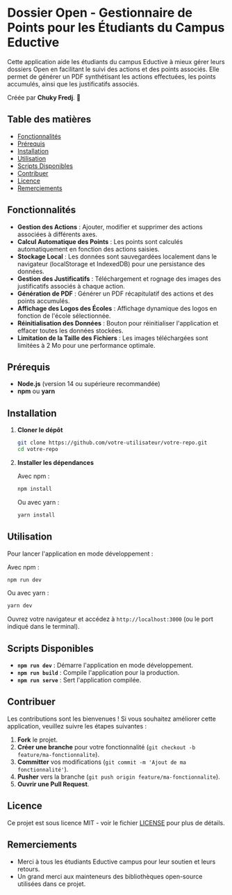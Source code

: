 # Dossier Open - Gestionnaire de Points pour les Étudiants du Campus Eductive

Cette application aide les étudiants du campus Eductive à mieux gérer leurs dossiers Open en facilitant le suivi des actions et des points associés. Elle permet de générer un PDF synthétisant les actions effectuées, les points accumulés, ainsi que les justificatifs associés.

Créée par **Chuky Fredj**. 👋

## Table des matières

- [Fonctionnalités](#fonctionnalités)
- [Prérequis](#prérequis)
- [Installation](#installation)
- [Utilisation](#utilisation)
- [Scripts Disponibles](#scripts-disponibles)
- [Contribuer](#contribuer)
- [Licence](#licence)
- [Remerciements](#remerciements)

## Fonctionnalités

- **Gestion des Actions** : Ajouter, modifier et supprimer des actions associées à différents axes.
- **Calcul Automatique des Points** : Les points sont calculés automatiquement en fonction des actions saisies.
- **Stockage Local** : Les données sont sauvegardées localement dans le navigateur (localStorage et IndexedDB) pour une persistance des données.
- **Gestion des Justificatifs** : Téléchargement et rognage des images des justificatifs associés à chaque action.
- **Génération de PDF** : Générer un PDF récapitulatif des actions et des points accumulés.
- **Affichage des Logos des Écoles** : Affichage dynamique des logos en fonction de l'école sélectionnée.
- **Réinitialisation des Données** : Bouton pour réinitialiser l'application et effacer toutes les données stockées.
- **Limitation de la Taille des Fichiers** : Les images téléchargées sont limitées à 2 Mo pour une performance optimale.

## Prérequis

- **Node.js** (version 14 ou supérieure recommandée)
- **npm** ou **yarn**

## Installation

1. **Cloner le dépôt**

   ```bash
   git clone https://github.com/votre-utilisateur/votre-repo.git
   cd votre-repo
   ```

2. **Installer les dépendances**

   Avec npm :

   ```bash
   npm install
   ```

   Ou avec yarn :

   ```bash
   yarn install
   ```

## Utilisation

Pour lancer l'application en mode développement :

Avec npm :

```bash
npm run dev
```

Ou avec yarn :

```bash
yarn dev
```

Ouvrez votre navigateur et accédez à `http://localhost:3000` (ou le port indiqué dans le terminal).

## Scripts Disponibles

- **`npm run dev`** : Démarre l'application en mode développement.
- **`npm run build`** : Compile l'application pour la production.
- **`npm run serve`** : Sert l'application compilée.

## Contribuer

Les contributions sont les bienvenues ! Si vous souhaitez améliorer cette application, veuillez suivre les étapes suivantes :

1. **Fork** le projet.
2. **Créer une branche** pour votre fonctionnalité (`git checkout -b feature/ma-fonctionnalite`).
3. **Committer** vos modifications (`git commit -m 'Ajout de ma fonctionnalité'`).
4. **Pusher** vers la branche (`git push origin feature/ma-fonctionnalite`).
5. **Ouvrir une Pull Request**.

## Licence

Ce projet est sous licence MIT - voir le fichier [LICENSE](LICENSE) pour plus de détails.

## Remerciements

- Merci à tous les étudiants Eductive campus pour leur soutien et leurs retours.
- Un grand merci aux mainteneurs des bibliothèques open-source utilisées dans ce projet.
